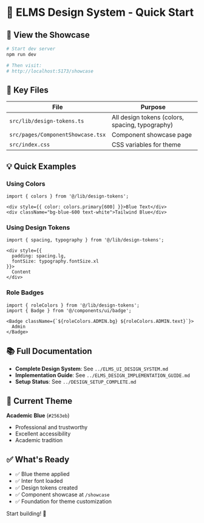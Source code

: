 # 🎨 ELMS Design System - Quick Start

## 🚀 View the Showcase

```powershell
# Start dev server
npm run dev

# Then visit:
# http://localhost:5173/showcase
```

## 📖 Key Files

| File | Purpose |
|------|---------|
| `src/lib/design-tokens.ts` | All design tokens (colors, spacing, typography) |
| `src/pages/ComponentShowcase.tsx` | Component showcase page |
| `src/index.css` | CSS variables for theme |

## 💡 Quick Examples

### Using Colors
```tsx
import { colors } from '@/lib/design-tokens';

<div style={{ color: colors.primary[600] }}>Blue Text</div>
<div className="bg-blue-600 text-white">Tailwind Blue</div>
```

### Using Design Tokens
```tsx
import { spacing, typography } from '@/lib/design-tokens';

<div style={{
  padding: spacing.lg,
  fontSize: typography.fontSize.xl
}}>
  Content
</div>
```

### Role Badges
```tsx
import { roleColors } from '@/lib/design-tokens';
import { Badge } from '@/components/ui/badge';

<Badge className={`${roleColors.ADMIN.bg} ${roleColors.ADMIN.text}`}>
  Admin
</Badge>
```

## 📚 Full Documentation

- **Complete Design System**: See `../ELMS_UI_DESIGN_SYSTEM.md`
- **Implementation Guide**: See `../ELMS_DESIGN_IMPLEMENTATION_GUIDE.md`
- **Setup Status**: See `../DESIGN_SETUP_COMPLETE.md`

## 🎯 Current Theme

**Academic Blue** (`#2563eb`)
- Professional and trustworthy
- Excellent accessibility
- Academic tradition

## ✅ What's Ready

- ✅ Blue theme applied
- ✅ Inter font loaded
- ✅ Design tokens created
- ✅ Component showcase at `/showcase`
- ✅ Foundation for theme customization

Start building! 🚀
